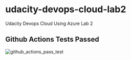 # udacity-devops-cloud-lab2
Udacity Devops Cloud Using Azure Lab 2


## Github Actions Tests Passed
![github_actions_pass_test](https://user-images.githubusercontent.com/52060668/226552356-76c1c0ca-5a36-4d02-aad8-de892b718346.png)
